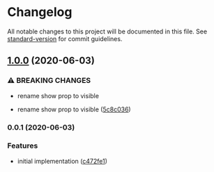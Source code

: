# Changelog

All notable changes to this project will be documented in this file. See [standard-version](https://github.com/conventional-changelog/standard-version) for commit guidelines.

## [1.0.0](https://github.com/moxystudio/react-animate-text/compare/v0.0.1...v1.0.0) (2020-06-03)


### ⚠ BREAKING CHANGES

* rename show prop to visible

* rename show prop to visible ([5c8c036](https://github.com/moxystudio/react-animate-text/commit/5c8c036e09cdc88b86f1c15a756f2d65f606284f))

### 0.0.1 (2020-06-03)


### Features

* initial implementation ([c472fe1](https://github.com/moxystudio/react-animate-text/commit/c472fe116a5079afdda9cee681476a2bdd54cf86))
